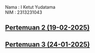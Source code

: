 Nama : I Ketut Yudatama <br>
NIM : 2313231043

## [Pertemuan 2 (19-02-2025)](Pertemuan%202/)
## [Pertemuan 3 (24-01-2025)](Pertemuan%203/)
